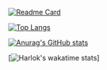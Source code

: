 [![Readme Card](https://github-readme-stats.vercel.app/api/pin/?username=KayCHENvip&repo=web-study)](https://github.com/KayCHENvip/web-study)

[![Top Langs](https://github-readme-stats.vercel.app/api/top-langs/?username=KayCHENvip&layout=compact)](https://github.com/KayCHENvip/github-readme-stats)

[![Anurag's GitHub stats](https://github-readme-stats.vercel.app/api?username=KayCHENvip&show_icons=true&theme=synthwave)](https://github.com/KayCHENvip/github-readme-stats)

[![Harlok's wakatime stats](https://github-readme-stats.vercel.app/api/wakatime?username=KayCHENvip)]






